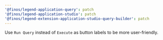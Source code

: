 ```yaml
---
'@finos/legend-application-query': patch
'@finos/legend-application-studio': patch
'@finos/legend-extension-application-studio-query-builder': patch
---
```


Use `Run Query` instead of `Execute` as button labels to be more user-friendly.
